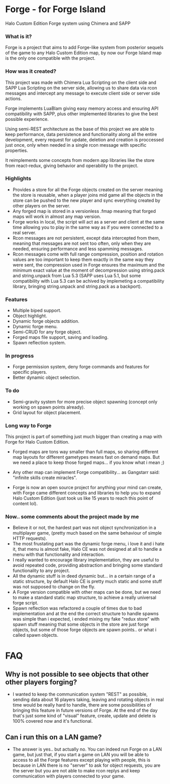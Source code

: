 # Forge - for Forge Island
Halo Custom Edition Forge system using Chimera and SAPP

### What is it?
Forge is a project that aims to add Forge-like system from posterior sequels of the game to any Halo Custom Edition map, by now our Forge Island map is the only one compatible with the project.

### How was it created?
This project was made with Chimera Lua Scripting on the client side and SAPP Lua Scripting on the server side, allowing us to share data via rcon messages and intercept any message to execute client side or server side actions.

Forge implements LuaBlam giving easy memory access and ensuring API compatibility with SAPP, plus other implemented libraries to give the best possible experience.

Using semi-REST architecture as the base of this project we are able to keep performance, data persistence and functionality along all the entire development, every request for update, deletion and creation is proccessed just once, only when needed in a single rcon message with specific properties.

It reimplements some concepts from modern app libraries like the store from react-redux, giving behavior and operability to the project.

### Highlights
- Provides a store for all the Forge objects created on the server meaning the store is reusable, when a player joins mid game all the objects in the store can be pushed to the new player and sync everything created by other players on the server.
- Any forged map is stored in a versionless .fmap meaning that forged maps will work in almost any map version.
- Forge works in local, the script will act as a server and client at the same time allowing you to play in the same way as if you were connected to a real server.
- Rcon messages are not persistent, except data intercepted from them, meaning that messages are not sent too often, only when they are needed, ensuring performance and less spamming messages.
- Rcon messages come with full range compression, position and rotation values are too important to keep them exactly in the same way they were sent, the compression used in Forge ensures the maximum and the minimum exact value at the moment of decompression using string.pack and string.unpack from Lua 5.3 (SAPP uses Lua 5.1, but some compatibility with Lua 5.3 can be achived by implemeting a compatibility library, bringing string.unpack and string.pack as a backport).

### Features
- Multiple biped support.
- Object highlight.
- Dynamic forge objects addition.
- Dynamic forge menu.
- Semi-CRUD for any forge object.
- Forged maps file support, saving and loading.
- Spawn reflection system.

### In progress
- Forge permission system, deny forge commands and features for specific players.
- Better dynamic object selection.

### To do
- Semi-gravity system for more precise object spawning (concept only working on spawn points already).
- Grid layout for object placement.

### Long way to Forge
This project is part of something just much bigger than creating a map with Forge for Halo Custom Edition.

- Forged maps are tons way smaller than full maps, so sharing different map layouts for different gametypes means fast on demand maps. But we need a place to keep those forged maps... if you know what i mean ;)

- Any other map can implement Forge compatibility... as Gangstarr said: "infinite skills create miracles".

- Forge is now an open source project for anything your mind can create, with Forge came different concepts and libraries to help you to expand Halo Custom Edition (just took us like 15 years to reach this point of content lol).

### Now.. some comments about the project made by me

- Believe it or not, the hardest part was not object synchronization in a multiplayer game, (pretty much based on the same behaviour of simple HTTP requests).
- The most frustating part was the dynamic forge menu, i love it and i hate it, that menu is almost fake, Halo CE was not designed at all to handle a menu with that functionality and interaction.
- I really wanted to encourage library implementation, they are useful to avoid repeated code, providing abstraction and bringing some standard functionality to any project.
- All the dynamic stuff is in deed dynamic but... in a certain range of a static structure, by default Halo CE is pretty much static and some stuff was not supposed to change on the fly.
- A Forge version compatible with other maps can be done, but we need to make a standard static map structure, to achieve a really universal forge script.
- Spawn reflection was refactored a couple of times due to bad implementation and at the end the correct structure to handle spawns was simple than i expected, i ended mixing my fake "redux store" with spawn stuff meaning that some objects in the store are just forge objects, but some of those forge objects are spawn points.. or what i called spawn objects.

# FAQ

## Why is not possible to see objects that other other players forging? 
- I wanted to keep the communication system "REST" as possible, sending data about 16 players taking, leaving and rotating objects in real time would be really hard to handle, there are some possibilities of bringing this feature in future versions of Forge. At the end of the day that's just some kind of "visual" feature, create, update and delete is 100% covered now and it's functional.

## Can i run this on a LAN game?
- The answer is yes.. but actually no. You can indeed run Forge on a LAN game, but just that, if you start a game on LAN you will be able to access to all the Forge features except playing with people, this is because in LAN there is no "server" to ask for object requests, you are the server but you are not able to make rcon replys and keep communication with players connected to your game.
